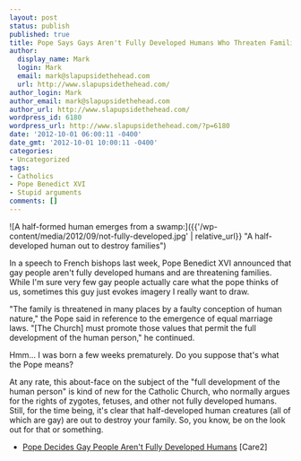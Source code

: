 ```yaml
---
layout: post
status: publish
published: true
title: Pope Says Gays Aren't Fully Developed Humans Who Threaten Families
author:
  display_name: Mark
  login: Mark
  email: mark@slapupsidethehead.com
  url: http://www.slapupsidethehead.com/
author_login: Mark
author_email: mark@slapupsidethehead.com
author_url: http://www.slapupsidethehead.com/
wordpress_id: 6180
wordpress_url: http://www.slapupsidethehead.com/?p=6180
date: '2012-10-01 06:00:11 -0400'
date_gmt: '2012-10-01 10:00:11 -0400'
categories:
- Uncategorized
tags:
- Catholics
- Pope Benedict XVI
- Stupid arguments
comments: []
---
```

![A half-formed human emerges from a swamp:]({{'/wp-content/media/2012/09/not-fully-developed.jpg' | relative_url}} "A half-developed human out to destroy families")

In a speech to French bishops last week, Pope Benedict XVI announced that gay people aren't fully developed humans and are threatening families. While I'm sure very few gay people actually care what the pope thinks of us, sometimes this guy just evokes imagery I really want to draw.

"The family is threatened in many places by a faulty conception of human nature," the Pope said in reference to the emergence of equal marriage laws. "[The Church] must promote those values that permit the full development of the human person," he continued.

Hmm... I was born a few weeks prematurely. Do you suppose that's what the Pope means?

At any rate, this about-face on the subject of the "full development of the human person" is kind of new for the Catholic Church, who normally argues for the rights of zygotes, fetuses, and other not fully developed humans. Still, for the time being, it's clear that half-developed human creatures (all of which are gay) are out to destroy your family. So, you know, be on the look out for that or something.

- [Pope Decides Gay People Aren't Fully Developed Humans](http://www.care2.com/causes/pope-decides-gay-people-arent-fully-developed-humans.html) [Care2]
